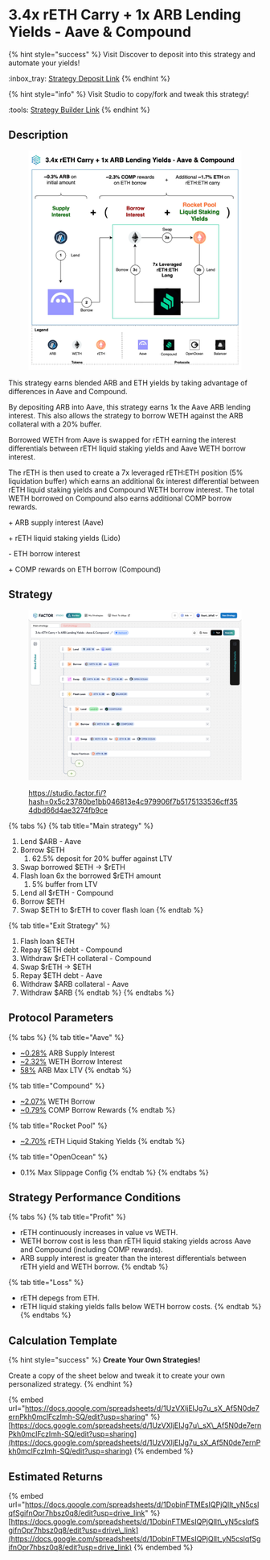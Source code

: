 # 3.4x rETH Carry + 1x ARB Lending Yields - Aave & Compound

{% hint style="success" %}
Visit Discover to deposit into this strategy and automate your yields!

:inbox\_tray:  [Strategy Deposit Link](https://pro.factor.fi/strategies/0x1c82F7276A4FAdD3F80EF97a19898eD1aF958cea)
{% endhint %}

{% hint style="info" %}
Visit Studio to copy/fork and tweak this strategy!

:tools:  [Strategy Builder Link](https://studio.factor.fi/?hash=0x5c23780be1bb046813e4c979906f7b5175133536cff354dbd66d4ae3274fb9ce)
{% endhint %}

## Description

<figure><img src="../../../../.gitbook/assets/3.4x rETH Carry + 1x ARB Lending Yields - Aave &#x26; Compound (1).jpg" alt=""><figcaption></figcaption></figure>

This strategy earns blended ARB and ETH yields by taking advantage of differences in Aave and Compound.

By depositing ARB into Aave, this strategy earns 1x the Aave ARB lending interest. This also allows the strategy to borrow WETH against the ARB collateral with a 20% buffer.&#x20;

Borrowed WETH from Aave is swapped for rETH earning the interest differentials between rETH liquid staking yields and Aave WETH borrow interest.

The rETH is then used to create a 7x leveraged rETH:ETH position (5% liquidation buffer) which earns an additional 6x interest differential between rETH liquid staking yields and Compound WETH borrow interest. The total WETH borrowed on Compound also earns additional COMP borrow rewards.

\+ ARB supply interest (Aave)

\+ rETH liquid staking yields (Lido)

\- ETH borrow interest

\+ COMP rewards on ETH borrow (Compound)

## Strategy

<figure><img src="../../../../.gitbook/assets/image (83).png" alt=""><figcaption><p><a href="https://studio.factor.fi/?hash=0x5c23780be1bb046813e4c979906f7b5175133536cff354dbd66d4ae3274fb9ce">https://studio.factor.fi/?hash=0x5c23780be1bb046813e4c979906f7b5175133536cff354dbd66d4ae3274fb9ce</a></p></figcaption></figure>

{% tabs %}
{% tab title="Main strategy" %}
1. Lend $ARB - Aave
2. Borrow $ETH
   1. 62.5% deposit for 20% buffer against LTV
3. Swap borrowed $ETH → $rETH
4. Flash loan 6x the borrowed $rETH amount
   1. 5% buffer from LTV
5. Lend all $rETH - Compound
6. Borrow $ETH&#x20;
7. Swap $ETH to $rETH to cover flash loan
{% endtab %}

{% tab title="Exit Strategy" %}
1. Flash loan $ETH
2. Repay $ETH debt - Compound
3. Withdraw $rETH collateral - Compound
4. Swap $rETH → $ETH
5. Repay $ETH debt - Aave
6. Withdraw $ARB collateral - Aave
7. Withdraw $ARB
{% endtab %}
{% endtabs %}

## Protocol Parameters

{% tabs %}
{% tab title="Aave" %}
* [\~0.28%](https://app.aave.com/reserve-overview/?underlyingAsset=0x912ce59144191c1204e64559fe8253a0e49e6548\&marketName=proto_arbitrum_v3) ARB Supply Interest
* [\~2.32%](https://app.aave.com/reserve-overview/?underlyingAsset=0x82af49447d8a07e3bd95bd0d56f35241523fbab1\&marketName=proto_arbitrum_v3) WETH Borrow Interest
* [58%](https://app.aave.com/reserve-overview/?underlyingAsset=0x912ce59144191c1204e64559fe8253a0e49e6548\&marketName=proto_arbitrum_v3) ARB Max LTV
{% endtab %}

{% tab title="Compound" %}
* [\~2.07%](https://app.compound.finance/markets/weth-arb) WETH Borrow
* [\~0.79%](https://app.compound.finance/markets/weth-arb) COMP Borrow Rewards
{% endtab %}

{% tab title="Rocket Pool" %}
* [\~2.70%](https://rocketpool.net/) rETH Liquid Staking Yields
{% endtab %}

{% tab title="OpenOcean" %}
* 0.1% Max Slippage Config
{% endtab %}
{% endtabs %}

## Strategy Performance Conditions

{% tabs %}
{% tab title="Profit" %}
* rETH continuously increases in value vs WETH.
* WETH borrow cost is less than rETH liquid staking yields across Aave and Compound (including COMP rewards).
* ARB supply interest is greater than the interest differentials between rETH yield and WETH borrow.
{% endtab %}

{% tab title="Loss" %}
* rETH depegs from ETH.
* rETH liquid staking yields falls below WETH borrow costs.
{% endtab %}
{% endtabs %}

## Calculation Template

{% hint style="success" %}
**Create Your Own Strategies!**

Create a copy of the sheet below and tweak it to create your own personalized strategy.
{% endhint %}

{% embed url="https://docs.google.com/spreadsheets/d/1UzVXljEIJg7u_sX_Af5N0de7ernPkh0mclFczImh-SQ/edit?usp=sharing" %}
[https://docs.google.com/spreadsheets/d/1UzVXljEIJg7u\_sX\_Af5N0de7ernPkh0mclFczImh-SQ/edit?usp=sharing](https://docs.google.com/spreadsheets/d/1UzVXljEIJg7u_sX_Af5N0de7ernPkh0mclFczImh-SQ/edit?usp=sharing)
{% endembed %}

## Estimated Returns

{% embed url="https://docs.google.com/spreadsheets/d/1DobinFTMEsIQPjQlIt_yN5cslqfSgifnOpr7hbsz0q8/edit?usp=drive_link" %}
[https://docs.google.com/spreadsheets/d/1DobinFTMEsIQPjQlIt\_yN5cslqfSgifnOpr7hbsz0q8/edit?usp=drive\_link](https://docs.google.com/spreadsheets/d/1DobinFTMEsIQPjQlIt_yN5cslqfSgifnOpr7hbsz0q8/edit?usp=drive_link)
{% endembed %}
